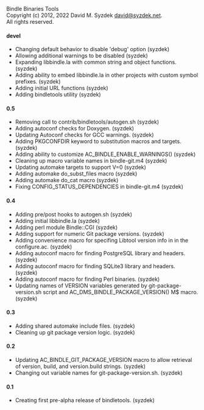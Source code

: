 
Bindle Binaries Tools  
Copyright (c) 2012, 2022 David M. Syzdek <david@syzdek.net>.  
All rights reserved.  

#### devel
   - Changing default behavior to disable 'debug' option (syzdek)
   - Allowing additional warnings to be disabled (syzdek)
   - Expanding libbindle.la with common string and object functions. (syzdek)
   - Adding ability to embed libbindle.la in other projects with custom symbol
     prefixes. (syzdek)
   - Adding initial URL functions (syzdek)
   - Adding bindletools utility (syzdek)

#### 0.5
   - Removing call to contrib/bindletools/autogen.sh (syzdek)
   - Adding autoconf checks for Doxygen. (syzdek)
   - Updating Autoconf checks for GCC warnings. (syzdek)
   - Adding PKGCONFDIR keyword to substitution macros and targets. (syzdek)
   - Adding ability to customize AC_BINDLE_ENABLE_WARNINGS() (syzdek)
   - Cleaning up macro variable names in bindle-git.m4 (syzdek)
   - Updating automake targets to support V=0 (syzdek)
   - Adding automake do_subst_files macro (syzdek)
   - Adding automake do_cat macro (syzdek)
   - Fixing CONFIG_STATUS_DEPENDENCIES in bindle-git.m4 (syzdek)

#### 0.4
   - Adding pre/post hooks to autogen.sh (syzdek)
   - Adding initial libbindle.la (syzdek)
   - Adding perl module Bindle::CGI (syzdek)
   - Adding support for numeric Git package versions. (syzdek)
   - Adding convenience macro for specifing Libtool version info in in the
     configure.ac. (syzdek)
   - Adding autoconf macro for finding PostgreSQL library and headers. (syzdek)
   - Adding autoconf macro for finding SQLite3 library and headers. (syzdek)
   - Adding autoconf macro for finding Perl binaries. (syzdek)
   - Updating names of VERSION variables generated by git-package-version.sh
     script and AC_DMS_BINDLE_PACKAGE_VERSION() M$ macro. (syzdek)

#### 0.3
   - Adding shared automake include files. (syzdek)
   - Cleaning up git package version logic. (syzdek)

#### 0.2
   - Updating AC_BINDLE_GIT_PACKAGE_VERSION macro to allow retrieval of
     version, build, and version.build strings. (syzdek)
   - Changing out variable names for git-package-version.sh. (syzdek)

#### 0.1
   - Creating first pre-alpha release of bindletools. (syzdek)

